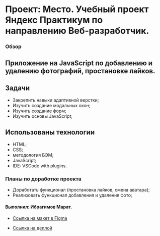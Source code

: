 # Проект: Место. Учебный проект Яндекс Практикум по направлению Веб-разработчик.

### Обзор

## Приложение на JavaScript по добавлению и удалению фотографий, простановке лайков.

## Задачи

- Закрепить навыки адаптивной верстки;
- Изучить создание модальных окон;
- Изучить создание форм;
- Изучить основы JavaScript;

## Использованы технологии

- HTML;
- CSS;
- методология БЭМ;
- JavaScript;
- IDE: VSCode with plugins.

### Планы по доработке проекта

- Доработать функционал (простановка лайков, смена аватара);
- Реализовать функционал добавления и удаления фото;
#### Выполнил: Ибрагимов Марат.

- [Ссылка на макет в Figma](https://www.figma.com/file/2cn9N9jSkmxD84oJik7xL7/JavaScript.-Sprint-4?node-id=0%3A1)

- [Ссылка на деплой](https://krasotun.github.io/mesto/)









